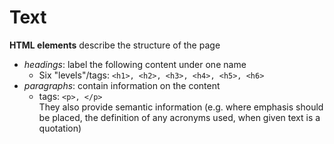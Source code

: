 # Text  

**HTML elements** describe the structure of the page  
- *headings*: label the following content under one name 
   - Six "levels"/tags: `<h1>, <h2>, <h3>, <h4>, <h5>, <h6>`  
- *paragraphs*: contain information on the content 
  - tags: `<p>, </p>`  
They also provide semantic information (e.g. where emphasis should be placed, the definition of any acronyms used, when given text is a quotation)
